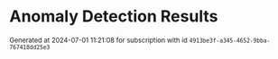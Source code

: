 # Anomaly Detection Results


<sup>Generated at 2024-07-01 11:21:08 for subscription with id `4913be3f-a345-4652-9bba-767418dd25e3`</sup>

